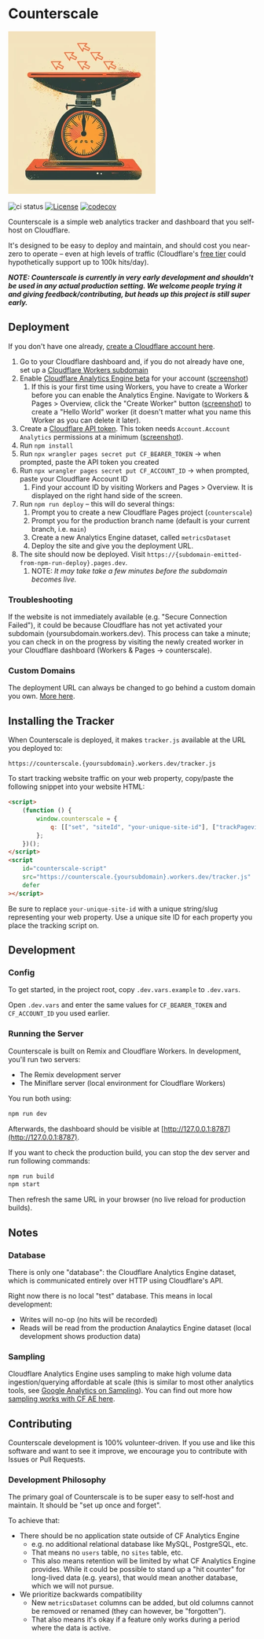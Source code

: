 # Counterscale

![](/public/counterscale-logo-300x300.webp)

![ci status](https://github.com/benvinegar/counterscale/actions/workflows/ci.yaml/badge.svg)
[![License](https://img.shields.io/github/license/benvinegar/counterscale)](https://github.com/benvinegar/counterscale/blob/master/LICENSE)
[![codecov](https://codecov.io/gh/benvinegar/counterscale/graph/badge.svg?token=NUHURNB682)](https://codecov.io/gh/benvinegar/counterscale)

Counterscale is a simple web analytics tracker and dashboard that you self-host on Cloudflare.

It's designed to be easy to deploy and maintain, and should cost you near-zero to operate – even at high levels of traffic (Cloudflare's [free tier](https://developers.cloudflare.com/workers/platform/pricing/#workers) could hypothetically support up to 100k hits/day).

**_NOTE: Counterscale is currently in very early development and shouldn't be used in any actual production setting. We welcome people trying it and giving feedback/contributing, but heads up this project is still super early._**

## Deployment

If you don't have one already, [create a Cloudflare account here](https://dash.cloudflare.com/sign-up).

1. Go to your Cloudflare dashboard and, if you do not already have one, set up a [Cloudflare Workers subdomain](https://developers.cloudflare.com/workers/configuration/routing/workers-dev/)
1. Enable [Cloudflare Analytics Engine beta](https://developers.cloudflare.com/analytics/analytics-engine/get-started/) for your account ([screenshot](https://github.com/benvinegar/counterscale/assets/4562878/ad1b5712-2344-4489-a684-685b876635d1))
    1. If this is your first time using Workers, you have to create a Worker before you can enable the Analytics Engine. Navigate to Workers & Pages > Overview, click the "Create Worker" button ([screenshot](./docs/create-worker.png)) to create a "Hello World" worker (it doesn't matter what you name this Worker as you can delete it later).
1. Create a [Cloudflare API token](https://developers.cloudflare.com/fundamentals/api/get-started/create-token/). This token needs `Account.Account Analytics` permissions at a minimum ([screenshot](./docs/api-token.png)).
1. Run `npm install`
1. Run `npx wrangler pages secret put CF_BEARER_TOKEN` → when prompted, paste the API token you created
1. Run `npx wrangler pages secret put CF_ACCOUNT_ID` → when prompted, paste your Cloudflare Account ID
    1. Find your account ID by visiting Workers and Pages > Overview. It is displayed on the right hand side of the screen.
1. Run `npm run deploy` – this will do several things:
    1. Prompt you to create a new Cloudflare Pages project (`counterscale`)
    1. Prompt you for the production branch name (default is your current branch, i.e. `main`)
    1. Create a new Analytics Engine dataset, called `metricsDataset`
    1. Deploy the site and give you the deployment URL.
1. The site should now be deployed. Visit `https://{subdomain-emitted-from-npm-run-deploy}.pages.dev`.
    1. NOTE: _It may take take a few minutes before the subdomain becomes live._

### Troubleshooting

If the website is not immediately available (e.g. "Secure Connection Failed"), it could be because Cloudflare has not yet activated your subdomain (yoursubdomain.workers.dev). This process can take a minute; you can check in on the progress by visiting the newly created worker in your Cloudflare dashboard (Workers & Pages → counterscale).

### Custom Domains

The deployment URL can always be changed to go behind a custom domain you own. [More here](https://developers.cloudflare.com/workers/configuration/routing/custom-domains/).

## Installing the Tracker

When Counterscale is deployed, it makes `tracker.js` available at the URL you deployed to:

```
https://counterscale.{yoursubdomain}.workers.dev/tracker.js
```

To start tracking website traffic on your web property, copy/paste the following snippet into your website HTML:

```html
<script>
    (function () {
        window.counterscale = {
            q: [["set", "siteId", "your-unique-site-id"], ["trackPageview"]],
        };
    })();
</script>
<script
    id="counterscale-script"
    src="https://counterscale.{yoursubdomain}.workers.dev/tracker.js"
    defer
></script>
```

Be sure to replace `your-unique-site-id` with a unique string/slug representing your web property. Use a unique site ID for each property you place the tracking script on.

## Development

### Config

To get started, in the project root, copy `.dev.vars.example` to `.dev.vars`.

Open `.dev.vars` and enter the same values for `CF_BEARER_TOKEN` and `CF_ACCOUNT_ID` you used earlier.

### Running the Server

Counterscale is built on Remix and Cloudflare Workers. In development, you'll run two servers:

-   The Remix development server
-   The Miniflare server (local environment for Cloudflare Workers)

You run both using:

```sh
npm run dev
```

Afterwards, the dashboard should be visible at [http://127.0.0.1:8787](http://127.0.0.1:8787).

If you want to check the production build, you can stop the dev server and run following commands:

```sh
npm run build
npm start
```

Then refresh the same URL in your browser (no live reload for production builds).

## Notes

### Database

There is only one "database": the Cloudflare Analytics Engine dataset, which is communicated entirely over HTTP using Cloudflare's API.

Right now there is no local "test" database. This means in local development:

-   Writes will no-op (no hits will be recorded)
-   Reads will be read from the production Analaytics Engine dataset (local development shows production data)

### Sampling

Cloudflare Analytics Engine uses sampling to make high volume data ingestion/querying affordable at scale (this is similar to most other analytics tools, see [Google Analytics on Sampling](https://support.google.com/analytics/answer/2637192?hl=en#zippy=%2Cin-this-article)). You can find out more how [sampling works with CF AE here](https://developers.cloudflare.com/analytics/analytics-engine/sampling/).

## Contributing

Counterscale development is 100% volunteer-driven. If you use and like this software and want to see it improve, we encourage you to contribute with Issues or Pull Requests.

### Development Philosophy

The primary goal of Counterscale is to be super easy to self-host and maintain. It should be "set up once and forget".

To achieve that:

-   There should be no application state outside of CF Analytics Engine
    -   e.g. no additional relational database like MySQL, PostgreSQL, etc.
    -   That means no `users` table, no `sites` table, etc.
    -   This also means retention will be limited by what CF Analytics Engine provides. While it could be possible to stand up a "hit counter" for long-lived data (e.g. years), that would mean another database, which we will not pursue.
-   We prioritize backwards compatibility
    -   New `metricsDataset` columns can be added, but old columns cannot be removed or renamed (they can however, be "forgotten").
    -   That also means it's okay if a feature only works during a period where the data is active.
